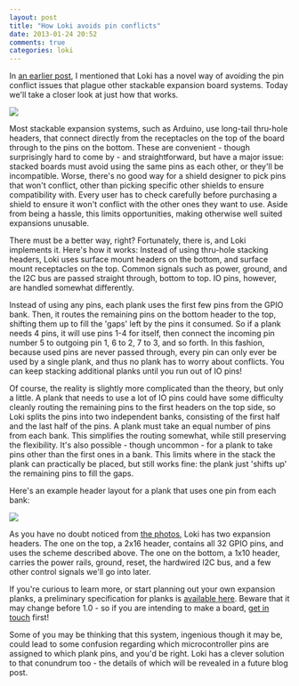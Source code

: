 ```yaml
---
layout: post
title: "How Loki avoids pin conflicts"
date: 2013-01-24 20:52
comments: true
categories: loki
---
```

In [an earlier post](/blog/2013/01/22/introducing-loki/), I mentioned that Loki has a novel way of avoiding the pin conflict issues that plague other stackable expansion board systems. Today we'll take a closer look at just how that works.

![](https://lh4.googleusercontent.com/-tsz2IdYroc8/UQGkures4PI/AAAAAAAACY0/2MpcIDu5QBQ/w372-h201-n-k/IMG_20130124_211127.jpg)

Most stackable expansion systems, such as Arduino, use long-tail thru-hole headers, that connect directly from the receptacles on the top of the board through to the pins on the bottom. These are convenient - though surprisingly hard to come by - and straightforward, but have a major issue: stacked boards must avoid using the same pins as each other, or they'll be incompatible. Worse, there's no good way for a shield designer to pick pins that won't conflict, other than picking specific other shields to ensure compatibility with. Every user has to check carefully before purchasing a shield to ensure it won't conflict with the other ones they want to use. Aside from being a hassle, this limits opportunities, making otherwise well suited expansions unusable.

There must be a better way, right? Fortunately, there is, and Loki implements it. Here's how it works: Instead of using thru-hole stacking headers, Loki uses surface mount headers on the bottom, and surface mount receptacles on the top. Common signals such as power, ground, and the I2C bus are passed straight through, bottom to top. IO pins, however, are handled somewhat differently.

Instead of using any pins, each plank uses the first few pins from the GPIO bank. Then, it routes the remaining pins on the bottom header to the top, shifting them up to fill the 'gaps' left by the pins it consumed. So if a plank needs 4 pins, it will use pins 1-4 for itself, then connect the incoming pin number 5 to outgoing pin 1, 6 to 2, 7 to 3, and so forth. In this fashion, because used pins are never passed through, every pin can only ever be used by a single plank, and thus no plank has to worry about conflicts. You can keep stacking additional planks until you run out of IO pins!

Of course, the reality is slightly more complicated than the theory, but only a little. A plank that needs to use a lot of IO pins could have some difficulty cleanly routing the remaining pins to the first headers on the top side, so Loki splits the pins into two independent banks, consisting of the first half and the last half of the pins. A plank must take an equal number of pins from each bank. This simplifies the routing somewhat, while still preserving the flexibility. It's also possible - though uncommon - for a plank to take pins other than the first ones in a bank. This limits where in the stack the plank can practically be placed, but still works fine: the plank just 'shifts up' the remaining pins to fill the gaps.

Here's an example header layout for a plank that uses one pin from each bank:

![](https://lh4.googleusercontent.com/88V90srS1O-R4wAI3o6nlAmadROB5Gy5P3il9imbI2CIywJgCogtNdJzANDg-aYfEKl4Qt_v9qjFc1R0cU2FYlaV6zXbr8cMoIJJeL4g-6nERhZwyAz0)

As you have no doubt noticed from [the photos](https://lh4.googleusercontent.com/-hinotxKY9e4/UP70GQ7E6bI/AAAAAAAACXQ/9lZJ6H0Z7Ww/s884/P1010166.JPG), Loki has two expansion headers. The one on the top, a 2x16 header, contains all 32 GPIO pins, and uses the scheme described above. The one on the bottom, a 1x10 header, carries the power rails, ground, reset, the hardwired I2C bus, and a few other control signals we'll go into later.

If you're curious to learn more, or start planning out your own expansion planks, a preliminary specification for planks is [available here](https://docs.google.com/document/d/1o2kg8sRGAV_mO6ycADnk_pME490gHMmBCJu4eNQzvfI/edit). Beware that it may change before 1.0 - so if you are intending to make a board, [get in touch](mailto:nick@arachnidlabs.com) first!

Some of you may be thinking that this system, ingenious though it may be, could lead to some confusion regarding which microcontroller pins are assigned to which plank pins, and you'd be right. Loki has a clever solution to that conundrum too - the details of which will be revealed in a future blog post.
